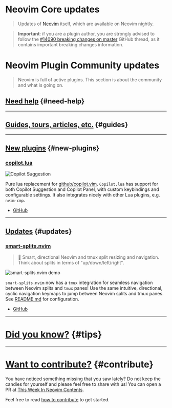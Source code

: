 # Neovim Core updates

> Updates of [Neovim](https://neovim.org) itself, which are available on Neovim nightly.

> **Important**: if you are a plugin author, you are strongly advised to follow the
> [#14090 breaking changes on master](https://github.com/neovim/neovim/issues/14090) GitHub thread, as it contains
> important breaking changes information.

# Neovim Plugin Community updates

> Neovim is full of active plugins. This section is about the community and what is going on.

## [Need help](#need-help) {#need-help}

---

## [Guides, tours, articles, etc.](#guides) {#guides}

---

## [New plugins](#new-plugins) {#new-plugins}

<h3 id="new-copilot.lua">
  <a href="#new-copilot.lua">
    <span class="icon-text">
      <span class="icon">
        <i class="fa-solid fa-robot"></i>
      </span>
      <span>copilot.lua</span>
    </span>
  </a>
</h3>

![Copilot Suggestion](https://user-images.githubusercontent.com/8050659/192044631-85171e3e-0e89-4693-899e-f3792b7886fa.gif)

Pure lua replacement for [github/copilot.vim](https://github.com/github/copilot.vim). `Copilot.lua` has support for both Copilot Suggestion and
Copilot Panel, with custom keybindings and configurable settings. It also integrates nicely with other Lua plugins, e.g. `nvim-cmp`.

- [GitHub](https://github.com/zbirenbaum/copilot.lua)

---

## [Updates](#updates) {#updates}

<h3 id="update-smart-splits.nvim">
  <a href="#update-smart-splits.nvim">
    <span class="icon-text">
      <span class="icon">
        <i class="fa-solid fa-book"></i>
      </span>
      <span>smart-splits.nvim</span>
    </span>
  </a>
</h3>

> 🧠 Smart, directional Neovim and tmux split resizing and navigation. Think about splits in terms of "up/down/left/right". 

![smart-splits.nvim demo](https://user-images.githubusercontent.com/8648891/195688897-993d1ef1-c81e-44d0-98e1-57b00e588b56.gif)

`smart-splits.nvim` now has a `tmux` integration for seamless navigation between Neovim splits and `tmux` panes! Use the same intuitive, directional, cyclic navigation keymaps to jump between Neovim splits and tmux panes. See [README.md](https://github.com/mrjones2014/smart-splits.nvim#tmux-integration) for configuration.

- [GitHub](https://github.com/mrjones2014/smart-splits.nvim)

---

# [Did you know?](#tips) {#tips}

---

# [Want to contribute?](#contribute) {#contribute}

You have noticed something missing that you saw lately? Do not keep the candies for yourself and please feel free to
share with us! You can open a PR at [This Week In Neovim Contents](https://github.com/phaazon/this-week-in-neovim-contents).

Feel free to read [how to contribute](https://github.com/phaazon/this-week-in-neovim-contents#how-to-contribute)
to get started.
